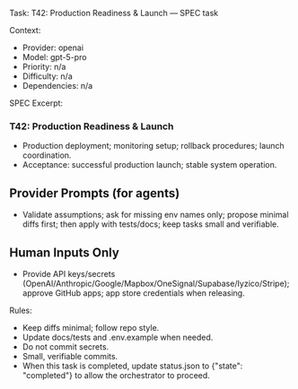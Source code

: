Task: T42: Production Readiness & Launch — SPEC task

Context:
- Provider: openai
- Model: gpt-5-pro
- Priority: n/a
- Difficulty: n/a
- Dependencies: n/a

SPEC Excerpt:

### T42: Production Readiness & Launch
- Production deployment; monitoring setup; rollback procedures; launch coordination.
- Acceptance: successful production launch; stable system operation.

## Provider Prompts (for agents)
- Validate assumptions; ask for missing env names only; propose minimal diffs first; then apply with tests/docs; keep tasks small and verifiable.

## Human Inputs Only
- Provide API keys/secrets (OpenAI/Anthropic/Google/Mapbox/OneSignal/Supabase/Iyzico/Stripe); approve GitHub apps; app store credentials when releasing.

Rules:
- Keep diffs minimal; follow repo style.
- Update docs/tests and .env.example when needed.
- Do not commit secrets.
- Small, verifiable commits.
- When this task is completed, update status.json to {"state": "completed"} to allow the orchestrator to proceed.
